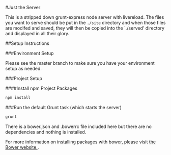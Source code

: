 #Just the Server

This is a stripped down grunt-express node server with livereload. The files you want to serve should be put in the `./site` directory and when those files are modifed and saved, they will then be copied into the `./served' directory and displayed in all their glory. 

##Setup Instructions

###Environment Setup

Please see the master branch to make sure you have your environment setup as needed.

###Project Setup

####Install npm Project Packages
```bash
npm install
```

###Run the default Grunt task (which starts the server)
```bash
grunt
```

There is a bower.json and .bowerrc file included here but there are no dependencies and nothing is installed. 

For more information on installing packages with bower, please visit [the Bower website.](http://bower.io/).